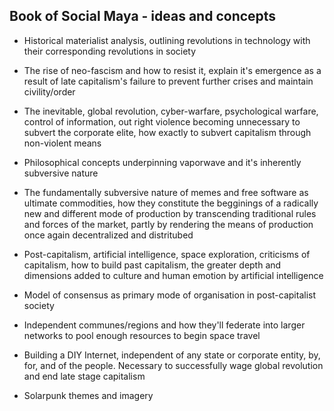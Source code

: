## Book of Social Maya - ideas and concepts

- Historical materialist analysis, outlining revolutions in technology with their corresponding revolutions in society

- The rise of neo-fascism and how to resist it, explain it's emergence as a result of late capitalism's failure to prevent further crises and maintain civility/order

- The inevitable, global revolution, cyber-warfare, psychological warfare, control of information, out right violence becoming unnecessary to subvert the corporate elite, how exactly to subvert capitalism through non-violent means

- Philosophical concepts underpinning vaporwave and it's inherently subversive nature

- The fundamentally subversive nature of memes and free software as ultimate commodities, how they constitute the begginings of a radically new and different mode of production by transcending traditional rules and forces of the market, partly by rendering the means of production once again decentralized and distritubed

- Post-capitalism, artificial intelligence, space exploration, criticisms of capitalism, how to build past capitalism, the greater depth and dimensions added to culture and human emotion by artificial intelligence

- Model of consensus as primary mode of organisation in post-capitalist society

- Independent communes/regions and how they'll federate into larger networks to pool enough resources to begin space travel

- Building a DIY Internet, independent of any state or corporate entity, by, for, and of the people. Necessary to successfully wage global revolution and end late stage capitalism

- Solarpunk themes and imagery
